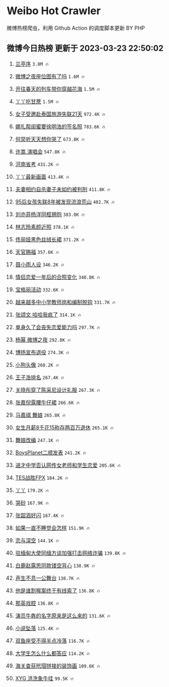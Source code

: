 # Weibo Hot Crawler 



微博热榜爬虫，利用 Github Action 的调度脚本更新 BY PHP 


## 微博今日热榜 更新于 2023-03-23 22:50:02 
1. [兰亭序](https://s.weibo.com/weibo?q=%E5%85%B0%E4%BA%AD%E5%BA%8F&t=31&band_rank=1&Refer=top) `3.8M 🔥` 

1. [微博之夜座位图有了吗](https://s.weibo.com/weibo?q=%23%E5%BE%AE%E5%8D%9A%E4%B9%8B%E5%A4%9C%E5%BA%A7%E4%BD%8D%E5%9B%BE%E6%9C%89%E4%BA%86%E5%90%97%23&t=31&band_rank=2&Refer=top) `1.6M 🔥` 

1. [开往春天的列车带你穿越花海](https://s.weibo.com/weibo?q=%23%E5%BC%80%E5%BE%80%E6%98%A5%E5%A4%A9%E7%9A%84%E5%88%97%E8%BD%A6%E5%B8%A6%E4%BD%A0%E7%A9%BF%E8%B6%8A%E8%8A%B1%E6%B5%B7%23&t=31&band_rank=3&Refer=top) `1.5M 🔥` 

1. [丫丫吃甘蔗](https://s.weibo.com/weibo?q=%23%E4%B8%AB%E4%B8%AB%E5%90%83%E7%94%98%E8%94%97%23&t=31&band_rank=4&Refer=top) `1.5M 🔥` 

1. [女子受邀赴泰国旅游失联21天](https://s.weibo.com/weibo?q=%23%E5%A5%B3%E5%AD%90%E5%8F%97%E9%82%80%E8%B5%B4%E6%B3%B0%E5%9B%BD%E6%97%85%E6%B8%B8%E5%A4%B1%E8%81%9421%E5%A4%A9%23&t=31&band_rank=5&Refer=top) `972.4K 🔥` 

1. [娜扎帮闺蜜要徐明浩的签名照](https://s.weibo.com/weibo?q=%23%E5%A8%9C%E6%89%8E%E5%B8%AE%E9%97%BA%E8%9C%9C%E8%A6%81%E5%BE%90%E6%98%8E%E6%B5%A9%E7%9A%84%E7%AD%BE%E5%90%8D%E7%85%A7%23&t=31&band_rank=6&Refer=top) `783.6K 🔥` 

1. [何炅听天天想你哭了](https://s.weibo.com/weibo?q=%23%E4%BD%95%E7%82%85%E5%90%AC%E5%A4%A9%E5%A4%A9%E6%83%B3%E4%BD%A0%E5%93%AD%E4%BA%86%23&t=31&band_rank=7&Refer=top) `673.8K 🔥` 

1. [许嵩 演唱会](https://s.weibo.com/weibo?q=%E8%AE%B8%E5%B5%A9%20%E6%BC%94%E5%94%B1%E4%BC%9A&t=31&band_rank=8&Refer=top) `547.8K 🔥` 

1. [河南省考](https://s.weibo.com/weibo?q=%E6%B2%B3%E5%8D%97%E7%9C%81%E8%80%83&t=31&band_rank=9&Refer=top) `431.2K 🔥` 

1. [丫丫最新画面](https://s.weibo.com/weibo?q=%23%E4%B8%AB%E4%B8%AB%E6%9C%80%E6%96%B0%E7%94%BB%E9%9D%A2%23&t=31&band_rank=10&Refer=top) `413.4K 🔥` 

1. [夫妻相约自杀妻子未如约被判刑](https://s.weibo.com/weibo?q=%23%E5%A4%AB%E5%A6%BB%E7%9B%B8%E7%BA%A6%E8%87%AA%E6%9D%80%E5%A6%BB%E5%AD%90%E6%9C%AA%E5%A6%82%E7%BA%A6%E8%A2%AB%E5%88%A4%E5%88%91%23&t=31&band_rank=11&Refer=top) `411.8K 🔥` 

1. [95后女孩失联8年被发现流浪荒山](https://s.weibo.com/weibo?q=%2395%E5%90%8E%E5%A5%B3%E5%AD%A9%E5%A4%B1%E8%81%948%E5%B9%B4%E8%A2%AB%E5%8F%91%E7%8E%B0%E6%B5%81%E6%B5%AA%E8%8D%92%E5%B1%B1%23&t=31&band_rank=12&Refer=top) `402.7K 🔥` 

1. [刘亦菲杨洋同框拥抱](https://s.weibo.com/weibo?q=%23%E5%88%98%E4%BA%A6%E8%8F%B2%E6%9D%A8%E6%B4%8B%E5%90%8C%E6%A1%86%E6%8B%A5%E6%8A%B1%23&t=31&band_rank=13&Refer=top) `383.0K 🔥` 

1. [林志玲素颜近照](https://s.weibo.com/weibo?q=%23%E6%9E%97%E5%BF%97%E7%8E%B2%E7%B4%A0%E9%A2%9C%E8%BF%91%E7%85%A7%23&t=31&band_rank=14&Refer=top) `378.1K 🔥` 

1. [佟丽娅黑色丝绒长裙](https://s.weibo.com/weibo?q=%23%E4%BD%9F%E4%B8%BD%E5%A8%85%E9%BB%91%E8%89%B2%E4%B8%9D%E7%BB%92%E9%95%BF%E8%A3%99%23&t=31&band_rank=15&Refer=top) `371.2K 🔥` 

1. [天官赐福](https://s.weibo.com/weibo?q=%E5%A4%A9%E5%AE%98%E8%B5%90%E7%A6%8F&t=31&band_rank=16&Refer=top) `357.6K 🔥` 

1. [聂小雨人设](https://s.weibo.com/weibo?q=%E8%81%82%E5%B0%8F%E9%9B%A8%E4%BA%BA%E8%AE%BE&t=31&band_rank=17&Refer=top) `346.2K 🔥` 

1. [情侣恋爱一年后的合照变化](https://s.weibo.com/weibo?q=%23%E6%83%85%E4%BE%A3%E6%81%8B%E7%88%B1%E4%B8%80%E5%B9%B4%E5%90%8E%E7%9A%84%E5%90%88%E7%85%A7%E5%8F%98%E5%8C%96%23&t=31&band_rank=18&Refer=top) `340.8K 🔥` 

1. [宝格丽活动](https://s.weibo.com/weibo?q=%23%E5%AE%9D%E6%A0%BC%E4%B8%BD%E6%B4%BB%E5%8A%A8%23&t=31&band_rank=19&Refer=top) `332.6K 🔥` 

1. [越来越多中小学教师岗和编制脱钩](https://s.weibo.com/weibo?q=%23%E8%B6%8A%E6%9D%A5%E8%B6%8A%E5%A4%9A%E4%B8%AD%E5%B0%8F%E5%AD%A6%E6%95%99%E5%B8%88%E5%B2%97%E5%92%8C%E7%BC%96%E5%88%B6%E8%84%B1%E9%92%A9%23&t=31&band_rank=20&Refer=top) `331.7K 🔥` 

1. [张颂文 哈哈我疯了](https://s.weibo.com/weibo?q=%E5%BC%A0%E9%A2%82%E6%96%87%20%E5%93%88%E5%93%88%E6%88%91%E7%96%AF%E4%BA%86&t=31&band_rank=21&Refer=top) `314.1K 🔥` 

1. [单身久了会丧失恋爱能力吗](https://s.weibo.com/weibo?q=%23%E5%8D%95%E8%BA%AB%E4%B9%85%E4%BA%86%E4%BC%9A%E4%B8%A7%E5%A4%B1%E6%81%8B%E7%88%B1%E8%83%BD%E5%8A%9B%E5%90%97%23&t=31&band_rank=22&Refer=top) `297.7K 🔥` 

1. [杨幂 微博之夜](https://s.weibo.com/weibo?q=%E6%9D%A8%E5%B9%82%20%E5%BE%AE%E5%8D%9A%E4%B9%8B%E5%A4%9C&t=31&band_rank=23&Refer=top) `292.8K 🔥` 

1. [博扬宣布退役](https://s.weibo.com/weibo?q=%23%E5%8D%9A%E6%89%AC%E5%AE%A3%E5%B8%83%E9%80%80%E5%BD%B9%23&t=31&band_rank=24&Refer=top) `274.3K 🔥` 

1. [小狗头像](https://s.weibo.com/weibo?q=%23%E5%B0%8F%E7%8B%97%E5%A4%B4%E5%83%8F%23&t=31&band_rank=25&Refer=top) `268.2K 🔥` 

1. [王子浩排名](https://s.weibo.com/weibo?q=%E7%8E%8B%E5%AD%90%E6%B5%A9%E6%8E%92%E5%90%8D&t=31&band_rank=26&Refer=top) `267.4K 🔥` 

1. [关晓彤穿了陈采尼设计礼服](https://s.weibo.com/weibo?q=%23%E5%85%B3%E6%99%93%E5%BD%A4%E7%A9%BF%E4%BA%86%E9%99%88%E9%87%87%E5%B0%BC%E8%AE%BE%E8%AE%A1%E7%A4%BC%E6%9C%8D%23&t=31&band_rank=27&Refer=top) `267.3K 🔥` 

1. [张嘉倪露腰牛仔裙](https://s.weibo.com/weibo?q=%23%E5%BC%A0%E5%98%89%E5%80%AA%E9%9C%B2%E8%85%B0%E7%89%9B%E4%BB%94%E8%A3%99%23&t=31&band_rank=28&Refer=top) `266.6K 🔥` 

1. [马嘉祺 舞娘](https://s.weibo.com/weibo?q=%E9%A9%AC%E5%98%89%E7%A5%BA%20%E8%88%9E%E5%A8%98&t=31&band_rank=29&Refer=top) `265.8K 🔥` 

1. [女生月薪8千花15称存两百万退休](https://s.weibo.com/weibo?q=%23%E5%A5%B3%E7%94%9F%E6%9C%88%E8%96%AA8%E5%8D%83%E8%8A%B115%E7%A7%B0%E5%AD%98%E4%B8%A4%E7%99%BE%E4%B8%87%E9%80%80%E4%BC%91%23&t=31&band_rank=30&Refer=top) `265.1K 🔥` 

1. [舞娘改编](https://s.weibo.com/weibo?q=%E8%88%9E%E5%A8%98%E6%94%B9%E7%BC%96&t=31&band_rank=31&Refer=top) `247.1K 🔥` 

1. [BoysPlanet二顺发表](https://s.weibo.com/weibo?q=%23BoysPlanet%E4%BA%8C%E9%A1%BA%E5%8F%91%E8%A1%A8%23&t=31&band_rank=32&Refer=top) `241.2K 🔥` 

1. [进才中学否认网传女老师和学生恋爱](https://s.weibo.com/weibo?q=%23%E8%BF%9B%E6%89%8D%E4%B8%AD%E5%AD%A6%E5%90%A6%E8%AE%A4%E7%BD%91%E4%BC%A0%E5%A5%B3%E8%80%81%E5%B8%88%E5%92%8C%E5%AD%A6%E7%94%9F%E6%81%8B%E7%88%B1%23&t=31&band_rank=33&Refer=top) `205.6K 🔥` 

1. [TES战胜FPX](https://s.weibo.com/weibo?q=%23TES%E6%88%98%E8%83%9CFPX%23&t=31&band_rank=34&Refer=top) `184.2K 🔥` 

1. [丫丫](https://s.weibo.com/weibo?q=%E4%B8%AB%E4%B8%AB&t=31&band_rank=35&Refer=top) `179.2K 🔥` 

1. [哭砂](https://s.weibo.com/weibo?q=%E5%93%AD%E7%A0%82&t=31&band_rank=36&Refer=top) `167.9K 🔥` 

1. [张韶涵好闪](https://s.weibo.com/weibo?q=%23%E5%BC%A0%E9%9F%B6%E6%B6%B5%E5%A5%BD%E9%97%AA%23&t=31&band_rank=37&Refer=top) `167.4K 🔥` 

1. [如果一直不睡觉会怎样](https://s.weibo.com/weibo?q=%23%E5%A6%82%E6%9E%9C%E4%B8%80%E7%9B%B4%E4%B8%8D%E7%9D%A1%E8%A7%89%E4%BC%9A%E6%80%8E%E6%A0%B7%23&t=31&band_rank=38&Refer=top) `151.9K 🔥` 

1. [恋与深空](https://s.weibo.com/weibo?q=%23%E6%81%8B%E4%B8%8E%E6%B7%B1%E7%A9%BA%23&t=31&band_rank=39&Refer=top) `144.1K 🔥` 

1. [驻缅甸大使同缅方谈加强打击网络诈骗](https://s.weibo.com/weibo?q=%23%E9%A9%BB%E7%BC%85%E7%94%B8%E5%A4%A7%E4%BD%BF%E5%90%8C%E7%BC%85%E6%96%B9%E8%B0%88%E5%8A%A0%E5%BC%BA%E6%89%93%E5%87%BB%E7%BD%91%E7%BB%9C%E8%AF%88%E9%AA%97%23&t=31&band_rank=40&Refer=top) `139.8K 🔥` 

1. [白鹿赵露思同款镂空背心](https://s.weibo.com/weibo?q=%23%E7%99%BD%E9%B9%BF%E8%B5%B5%E9%9C%B2%E6%80%9D%E5%90%8C%E6%AC%BE%E9%95%82%E7%A9%BA%E8%83%8C%E5%BF%83%23&t=31&band_rank=41&Refer=top) `138.9K 🔥` 

1. [声生不息一公舞台](https://s.weibo.com/weibo?q=%E5%A3%B0%E7%94%9F%E4%B8%8D%E6%81%AF%E4%B8%80%E5%85%AC%E8%88%9E%E5%8F%B0&t=31&band_rank=42&Refer=top) `138.7K 🔥` 

1. [他是谁割喉案终于有线索了](https://s.weibo.com/weibo?q=%23%E4%BB%96%E6%98%AF%E8%B0%81%E5%89%B2%E5%96%89%E6%A1%88%E7%BB%88%E4%BA%8E%E6%9C%89%E7%BA%BF%E7%B4%A2%E4%BA%86%23&t=31&band_rank=43&Refer=top) `136.8K 🔥` 

1. [那英戏腔](https://s.weibo.com/weibo?q=%23%E9%82%A3%E8%8B%B1%E6%88%8F%E8%85%94%23&t=31&band_rank=44&Refer=top) `136.8K 🔥` 

1. [演员牛犇的名字原来是这么来的](https://s.weibo.com/weibo?q=%23%E6%BC%94%E5%91%98%E7%89%9B%E7%8A%87%E7%9A%84%E5%90%8D%E5%AD%97%E5%8E%9F%E6%9D%A5%E6%98%AF%E8%BF%99%E4%B9%88%E6%9D%A5%E7%9A%84%23&t=31&band_rank=45&Refer=top) `131.6K 🔥` 

1. [小说坠落](https://s.weibo.com/weibo?q=%23%E5%B0%8F%E8%AF%B4%E5%9D%A0%E8%90%BD%23&t=31&band_rank=46&Refer=top) `125.4K 🔥` 

1. [双鱼座受不得半点冷落](https://s.weibo.com/weibo?q=%23%E5%8F%8C%E9%B1%BC%E5%BA%A7%E5%8F%97%E4%B8%8D%E5%BE%97%E5%8D%8A%E7%82%B9%E5%86%B7%E8%90%BD%23&t=31&band_rank=47&Refer=top) `116.7K 🔥` 

1. [大学生怎么什么都答应](https://s.weibo.com/weibo?q=%23%E5%A4%A7%E5%AD%A6%E7%94%9F%E6%80%8E%E4%B9%88%E4%BB%80%E4%B9%88%E9%83%BD%E7%AD%94%E5%BA%94%23&t=31&band_rank=48&Refer=top) `114.2K 🔥` 

1. [海关查获玳瑁拼接的装饰画](https://s.weibo.com/weibo?q=%23%E6%B5%B7%E5%85%B3%E6%9F%A5%E8%8E%B7%E7%8E%B3%E7%91%81%E6%8B%BC%E6%8E%A5%E7%9A%84%E8%A3%85%E9%A5%B0%E7%94%BB%23&t=31&band_rank=49&Refer=top) `109.6K 🔥` 

1. [XYG 洪洗象牛哇](https://s.weibo.com/weibo?q=XYG%20%E6%B4%AA%E6%B4%97%E8%B1%A1%E7%89%9B%E5%93%87&t=31&band_rank=50&Refer=top) `99.5K 🔥` 

